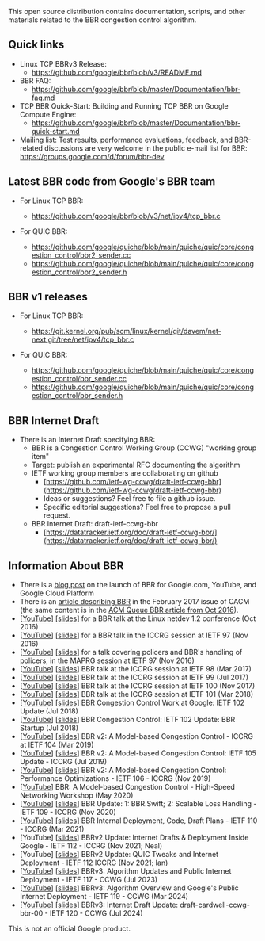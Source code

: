 This open source distribution contains documentation, scripts, and
other materials related to the BBR congestion control algorithm.

Quick links
---

* Linux TCP BBRv3 Release:
  * https://github.com/google/bbr/blob/v3/README.md
* BBR FAQ:
  * https://github.com/google/bbr/blob/master/Documentation/bbr-faq.md
* TCP BBR Quick-Start: Building and Running TCP BBR on Google Compute Engine:
  * https://github.com/google/bbr/blob/master/Documentation/bbr-quick-start.md
* Mailing list: Test results, performance evaluations, feedback, and BBR-related discussions are very welcome in the public e-mail list for BBR: https://groups.google.com/d/forum/bbr-dev

Latest BBR code from Google's BBR team
---

* For Linux TCP BBR:
  * https://github.com/google/bbr/blob/v3/net/ipv4/tcp_bbr.c

* For QUIC BBR:
  * https://github.com/google/quiche/blob/main/quiche/quic/core/congestion_control/bbr2_sender.cc
  * https://github.com/google/quiche/blob/main/quiche/quic/core/congestion_control/bbr2_sender.h

BBR v1 releases
---

* For Linux TCP BBR:
  * https://git.kernel.org/pub/scm/linux/kernel/git/davem/net-next.git/tree/net/ipv4/tcp_bbr.c

* For QUIC BBR:
  * https://github.com/google/quiche/blob/main/quiche/quic/core/congestion_control/bbr_sender.cc
  * https://github.com/google/quiche/blob/main/quiche/quic/core/congestion_control/bbr_sender.h

BBR Internet Draft
---
* There is an Internet Draft specifying BBR:  
  * BBR is a Congestion Control Working Group (CCWG) "working group item"  
  * Target: publish an experimental RFC documenting the algorithm  
  * IETF working group members are collaborating on github  
    * [https://github.com/ietf-wg-ccwg/draft-ietf-ccwg-bbr](https://github.com/ietf-wg-ccwg/draft-ietf-ccwg-bbr)  
    * Ideas or suggestions? Feel free to file a github issue.  
    * Specific editorial suggestions? Feel free to propose a pull request.  
  * BBR Internet Draft:  draft-ietf-ccwg-bbr  
    * [https://datatracker.ietf.org/doc/draft-ietf-ccwg-bbr/](https://datatracker.ietf.org/doc/draft-ietf-ccwg-bbr/)  

Information About BBR
---
* There is a [blog post](https://cloudplatform.googleblog.com/2017/07/TCP-BBR-congestion-control-comes-to-GCP-your-Internet-just-got-faster.html) on the launch of BBR for Google.com, YouTube, and Google Cloud Platform  
* There is an [article describing BBR](http://cacm.acm.org/magazines/2017/2/212428-bbr-congestion-based-congestion-control/fulltext) in the February 2017 issue of CACM (the same content is in the [ACM Queue BBR article from Oct 2016](http://queue.acm.org/detail.cfm?id=3022184)).  
* \[[YouTube](https://www.youtube.com/watch?v=hIl_zXzU3DA)\] \[[slides](http://netdevconf.org/1.2/slides/oct5/04_Making_Linux_TCP_Fast_netdev_1.2_final.pdf)\] for a BBR talk at the Linux netdev 1.2 conference (Oct 2016\)  
* \[[YouTube](https://youtu.be/qjWTULVbiVc?t=3460)\] \[[slides](https://www.ietf.org/proceedings/97/slides/slides-97-iccrg-bbr-congestion-control-02.pdf)\] for a BBR talk in the ICCRG session at IETF 97 (Nov 2016\)  
* \[[YouTube](https://youtu.be/7wRXkQcD8PM?t=3317)\] \[[slides](https://www.ietf.org/proceedings/97/slides/slides-97-maprg-traffic-policing-in-the-internet-yuchung-cheng-and-neal-cardwell-00.pdf)\] for a talk covering policers and BBR's handling of policers, in the MAPRG session at IETF 97 (Nov 2016\)  
* \[[YouTube](https://youtu.be/_rf4EjkaRNo?t=5751)\] \[[slides](https://www.ietf.org/proceedings/98/slides/slides-98-iccrg-an-update-on-bbr-congestion-control-00.pdf)\] BBR talk at the ICCRG session at IETF 98 (Mar 2017\)  
* \[[YouTube](https://youtu.be/5EiUx_sXpak?t=1406)\] \[[slides](https://www.ietf.org/proceedings/99/slides/slides-99-iccrg-iccrg-presentation-2-00.pdf)\] BBR talk at the ICCRG session at IETF 99 (Jul 2017\)  
* \[[YouTube](https://www.youtube.com/watch?v=IGw5NVGBsDU&t=43m58s)\] \[[slides](https://datatracker.ietf.org/meeting/100/materials/slides-100-iccrg-a-quick-bbr-update-bbr-in-shallow-buffers/)\] BBR talk at the ICCRG session at IETF 100 (Nov 2017\)  
* \[[YouTube](https://www.youtube.com/watch?v=rHH9wFbms80&feature=youtu.be&t=52m09s)\] \[[slides](https://datatracker.ietf.org/meeting/101/materials/slides-101-iccrg-an-update-on-bbr-work-at-google-00)\] BBR talk at the ICCRG session at IETF 101 (Mar 2018\)  
* \[[YouTube](https://youtu.be/LdjavTiMrs0?t=1h10m3s)\] \[[slides](https://datatracker.ietf.org/meeting/102/materials/slides-102-iccrg-an-update-on-bbr-work-at-google-00)\] BBR Congestion Control Work at Google: IETF 102 Update  (Jul 2018\)  
* \[[YouTube](https://youtu.be/LdjavTiMrs0?t=1h36m42s)\] \[[slides](https://datatracker.ietf.org/meeting/102/materials/slides-102-iccrg-bbr-startup-behavior-01)\] BBR Congestion Control: IETF 102 Update: BBR Startup (Jul 2018\)  
* \[[YouTube](https://youtu.be/cJ-0Ti8ZlfE?t=210)\] \[[slides](https://datatracker.ietf.org/meeting/104/materials/slides-104-iccrg-an-update-on-bbr-00)\] BBR v2: A Model-based Congestion Control \- ICCRG at IETF 104 (Mar 2019\)  
* \[[YouTube](https://www.youtube.com/watch?v=6Njd4ApRsuo&feature=youtu.be&t=1149)\] \[[slides](https://datatracker.ietf.org/meeting/105/materials/slides-105-iccrg-bbr-v2-a-model-based-congestion-control-00)\] BBR v2: A Model-based Congestion Control: IETF 105 Update \- ICCRG (Jul 2019\)  
* \[[YouTube](https://www.youtube.com/watch?v=i3CpETXwA7Q&feature=youtu.be&t=1679)\] \[[slides](https://datatracker.ietf.org/meeting/106/materials/slides-106-iccrg-update-on-bbrv2)\] BBR v2: A Model-based Congestion Control: Performance Optimizations \- IETF 106 \- ICCRG (Nov 2019\)  
* \[[YouTube](https://www.youtube.com/watch?v=VIX45zMMZG8)\] BBR: A Model-based Congestion Control \- High-Speed Networking Workshop (May 2020\)  
* \[[YouTube](https://www.youtube.com/watch?v=tBuXblC0o1M&feature=youtu.be&t=3485)\] \[[slides](https://datatracker.ietf.org/meeting/109/materials/slides-109-iccrg-update-on-bbrv2-00)\] BBR Update: 1: BBR.Swift; 2: Scalable Loss Handling \- IETF 109 \- ICCRG (Nov 2020\)  
* \[[YouTube](https://youtu.be/Km7dzk6-4_E?t=5361)\] \[[slides](https://datatracker.ietf.org/meeting/110/materials/slides-110-iccrg-bbr-updates-00.pdf)\] BBR Internal Deployment, Code, Draft Plans \- IETF 110 \- ICCRG (Mar 2021\)  
* \[YouTube\] \[[slides](https://datatracker.ietf.org/meeting/112/materials/slides-112-iccrg-bbrv2-update-00)\] BBRv2 Update: Internet Drafts & Deployment Inside Google \- IETF 112 \- ICCRG (Nov 2021; Neal)  
* \[YouTube\] \[[slides](https://datatracker.ietf.org/meeting/112/materials/slides-112-iccrg-bbrv2-quic-update-00)\] BBRv2 Update: QUIC Tweaks and Internet Deployment \- IETF 112 ICCRG (Nov 2021; Ian)  
* \[[YouTube](https://youtu.be/u-91t6JfjmY?t=2828)\] \[[slides](https://datatracker.ietf.org/meeting/117/materials/slides-117-ccwg-bbrv3-algorithm-bug-fixes-and-public-internet-deployment-00)\] BBRv3: Algorithm Updates and Public Internet Deployment \- IETF 117 \- CCWG (Jul 2023\)  
* \[[YouTube](https://www.youtube.com/watch?v=ZVqQiA7h-W8&t=5378s)\] \[[slides](https://datatracker.ietf.org/meeting/119/materials/slides-119-ccwg-bbrv3-overview-and-google-deployment)\] BBRv3: Algorithm Overview and Google's Public Internet Deployment \- IETF 119 \- CCWG (Mar 2024\)  
* \[[YouTube](https://www.youtube.com/watch?v=QYiiaOYkfjo&t=1173s)\] \[[slides](https://datatracker.ietf.org/meeting/120/materials/slides-120-ccwg-bbrv3-ccwg-internet-draft-update-00)\] BBRv3: Internet Draft Update: draft-cardwell-ccwg-bbr-00 \- IETF 120 \- CCWG (Jul 2024\)


This is not an official Google product.
